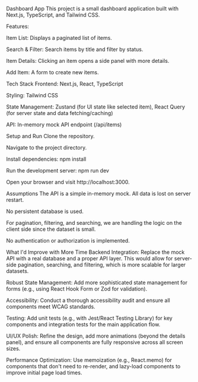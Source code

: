 Dashboard App
This project is a small dashboard application built with Next.js, TypeScript, and Tailwind CSS.

Features:

Item List: Displays a paginated list of items.

Search & Filter: Search items by title and filter by status.

Item Details: Clicking an item opens a side panel with more details.

Add Item: A form to create new items.

Tech Stack
Frontend: Next.js, React, TypeScript

Styling: Tailwind CSS

State Management: Zustand (for UI state like selected item), React Query (for server state and data fetching/caching)

API: In-memory mock API endpoint (/api/items)

Setup and Run
Clone the repository.

Navigate to the project directory.

Install dependencies: npm install

Run the development server: npm run dev

Open your browser and visit http://localhost:3000.

Assumptions
The API is a simple in-memory mock. All data is lost on server restart.

No persistent database is used.

For pagination, filtering, and searching, we are handling the logic on the client side since the dataset is small.

No authentication or authorization is implemented.

What I'd Improve with More Time
Backend Integration: Replace the mock API with a real database and a proper API layer. This would allow for server-side pagination, searching, and filtering, which is more scalable for larger datasets.

Robust State Management: Add more sophisticated state management for forms (e.g., using React Hook Form or Zod for validation).

Accessibility: Conduct a thorough accessibility audit and ensure all components meet WCAG standards.

Testing: Add unit tests (e.g., with Jest/React Testing Library) for key components and integration tests for the main application flow.

UI/UX Polish: Refine the design, add more animations (beyond the details panel), and ensure all components are fully responsive across all screen sizes.

Performance Optimization: Use memoization (e.g., React.memo) for components that don't need to re-render, and lazy-load components to improve initial page load times.